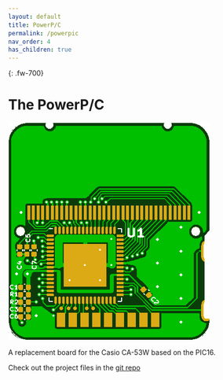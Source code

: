 ```yaml
---
layout: default
title: PowerP/C
permalink: /powerpic
nav_order: 4
has_children: true
---
```

{: .fw-700}
# The PowerP/C
![board-front](/powerpic/docs/board-front-jlc.png)

A replacement board for the Casio CA-53W based on the PIC16.

Check out the project files in the [git repo](https://github.com/Rex--/powerpic)